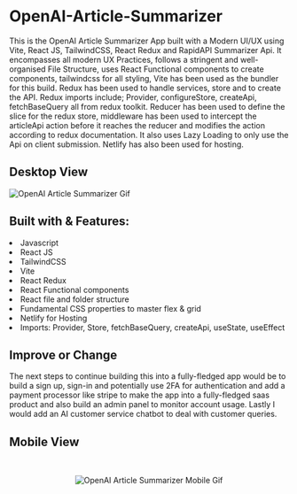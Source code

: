 # OpenAI-Article-Summarizer

<p> This is the OpenAI Article Summarizer App built with a Modern UI/UX using Vite, React JS, TailwindCSS, React Redux and RapidAPI Summarizer Api. It encompasses all modern UX Practices, follows a stringent and well-organised File Structure, uses React Functional components to create components, tailwindcss for all styling, Vite has been used as the bundler for this build. Redux has been used to handle services, store and to create the API. Redux imports include; Provider, configureStore, createApi, fetchBaseQuery all from redux toolkit. Reducer has been used to define the slice for the redux store, middleware has been used to intercept the articleApi action before it reaches the reducer and modifies the action according to redux documentation. It also uses Lazy Loading to only use the Api on client submission. Netlify has also been used for hosting. </p>

<h2>Desktop View</h2>

![OpenAI Article Summarizer Gif](https://github.com/CBelloxxi/OpenAI-Article-Summarizer/blob/main/aisummarizergif.gif) 

<h2>Built with & Features:</h2>
<li>Javascript</li>
<li>React JS</li>
<li>TailwindCSS</li>
<li>Vite</li>
<li>React Redux</li>
<li>React Functional components</li>
<li>React file and folder structure</li>
<li>Fundamental CSS properties to master flex & grid</li>
<li>Netlify for Hosting</li>
<li>Imports: Provider, Store, fetchBaseQuery, createApi, useState, useEffect </li>

<h2>Improve or Change</h2>
The next steps to continue building this into a fully-fledged app would be to build a sign up, sign-in and potentially use 2FA for authentication and add a payment processor like stripe to make the app into a fully-fledged saas product and also build an admin panel to monitor account usage. Lastly I would add an AI customer service chatbot to deal with customer queries.

<h2>Mobile View</h2>

<br/> <p align="center"> ![OpenAI Article Summarizer Mobile Gif](https://github.com/CBelloxxi/OpenAI-Article-Summarizer/blob/main/openaisummarizemob.gif) </p>
